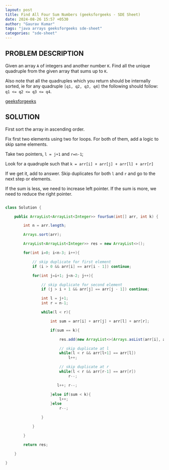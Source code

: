 ```yaml
---
layout: post
title: Find All Four Sum Numbers (geeksforgeeks - SDE Sheet)
date: 2024-08-26 15:57 +0530
author: "Gaurav Kumar"
tags: "java arrays geeksforgeeks sde-sheet"
categories: "sde-sheet"
---
```


## PROBLEM DESCRIPTION

Given an array `A` of integers and another number `K`. Find all the unique quadruple from the given array that sums up to `K`.

Also note that all the quadruples which you return should be internally sorted, ie for any quadruple `[q1, q2, q3, q4]` the following should follow: `q1 <= q2 <= q3 <= q4`.

[geeksforgeeks](https://www.geeksforgeeks.org/problems/find-all-four-sum-numbers1732/1?page=3)

## SOLUTION

First sort the array in ascending order.

Fix first two elements using two for loops. For both of them, add a logic to skip same elements.

Take two pointers, `l = j+1` and `r=n-1`;

Look for a quadruple such that `k = arr[i] + arr[j] + arr[l] + arr[r]`

If we get it, add to answer. Skip duplicates for both `l` and `r` and go to the next step or elements.

If the sum is less, we need to increase left pointer.
If the sum is more, we need to reduce the right pointer.

```java

class Solution {

    public ArrayList<ArrayList<Integer>> fourSum(int[] arr, int k) {

        int n = arr.length;

        Arrays.sort(arr);

        ArrayList<ArrayList<Integer>> res = new ArrayList<>();

        for(int i=0; i<n-3; i++){

            // skip duplicate for first element
            if (i > 0 && arr[i] == arr[i - 1]) continue;

            for(int j=i+1; j<n-2; j++){

                // skip duplicate for second element
                if (j > i + 1 && arr[j] == arr[j - 1]) continue;

                int l = j+1;
                int r = n-1;

                while(l < r){

                    int sum = arr[i] + arr[j] + arr[l] + arr[r];

                    if(sum == k){

                        res.add(new ArrayList<>(Arrays.asList(arr[i], arr[j], arr[l], arr[r])));

                        // skip duplicate at l
                        while(l < r && arr[l+1] == arr[l])
                            l++;

                        // skip duplicate at r
                        while(l < r && arr[r-1] == arr[r])
                            r--;

                       l++; r--;

                    }else if(sum < k){
                        l++;
                    }else
                        r--;

                }

            }

        }

        return res;

    }

}
```
